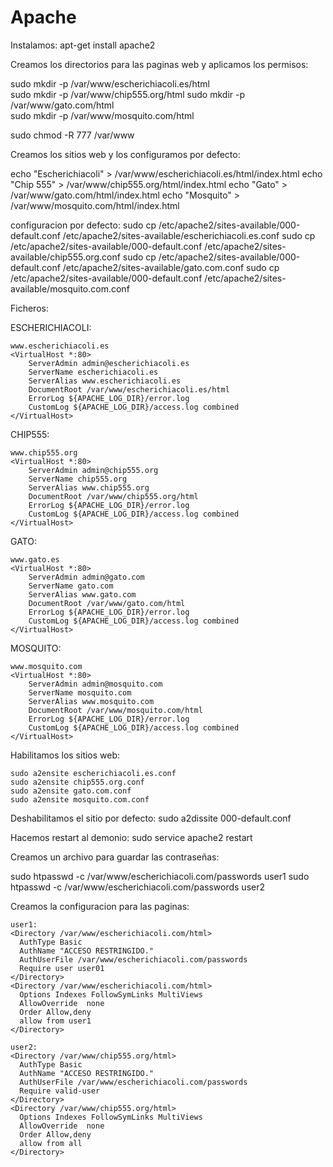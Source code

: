 # Apache

Instalamos:
  apt-get install apache2
  
Creamos los directorios para las paginas web y aplicamos los permisos:

  sudo mkdir -p /var/www/escherichiacoli.es/html  
  sudo mkdir -p /var/www/chip555.org/html
  sudo mkdir -p /var/www/gato.com/html  
  sudo mkdir -p /var/www/mosquito.com/html 
  
  sudo chmod -R 777 /var/www
  
Creamos los sitios web y los configuramos por defecto:
  
  echo "Escherichiacoli" > /var/www/escherichiacoli.es/html/index.html
  echo "Chip 555" > /var/www/chip555.org/html/index.html
  echo "Gato" > /var/www/gato.com/html/index.html
  echo "Mosquito" > /var/www/mosquito.com/html/index.html
  
  configuracion por defecto:
              sudo cp /etc/apache2/sites-available/000-default.conf /etc/apache2/sites-available/escherichiacoli.es.conf
              sudo cp /etc/apache2/sites-available/000-default.conf /etc/apache2/sites-available/chip555.org.conf
              sudo cp /etc/apache2/sites-available/000-default.conf /etc/apache2/sites-available/gato.com.conf
              sudo cp /etc/apache2/sites-available/000-default.conf /etc/apache2/sites-available/mosquito.com.conf
 
 Ficheros:
     
   ESCHERICHIACOLI:
    
    www.escherichiacoli.es
    <VirtualHost *:80>
        ServerAdmin admin@escherichiacoli.es
        ServerName escherichiacoli.es
        ServerAlias www.escherichiacoli.es
        DocumentRoot /var/www/escherichiacoli.es/html
        ErrorLog ${APACHE_LOG_DIR}/error.log
        CustomLog ${APACHE_LOG_DIR}/access.log combined
    </VirtualHost>
  
  CHIP555:
  
    www.chip555.org
    <VirtualHost *:80>
        ServerAdmin admin@chip555.org
        ServerName chip555.org
        ServerAlias www.chip555.org
        DocumentRoot /var/www/chip555.org/html
        ErrorLog ${APACHE_LOG_DIR}/error.log
        CustomLog ${APACHE_LOG_DIR}/access.log combined
    </VirtualHost>
    
  GATO:
  
    www.gato.es
    <VirtualHost *:80>
        ServerAdmin admin@gato.com
        ServerName gato.com
        ServerAlias www.gato.com
        DocumentRoot /var/www/gato.com/html
        ErrorLog ${APACHE_LOG_DIR}/error.log
        CustomLog ${APACHE_LOG_DIR}/access.log combined
    </VirtualHost>
    
   MOSQUITO:
   
    www.mosquito.com
    <VirtualHost *:80>
        ServerAdmin admin@mosquito.com
        ServerName mosquito.com
        ServerAlias www.mosquito.com
        DocumentRoot /var/www/mosquito.com/html
        ErrorLog ${APACHE_LOG_DIR}/error.log
        CustomLog ${APACHE_LOG_DIR}/access.log combined
    </VirtualHost>
    
 Habilitamos los sitios web:
 
    sudo a2ensite escherichiacoli.es.conf
    sudo a2ensite chip555.org.conf
    sudo a2ensite gato.com.conf
    sudo a2ensite mosquito.com.conf
    
Deshabilitamos el sitio por defecto:  sudo a2dissite 000-default.conf

Hacemos restart al demonio:  sudo service apache2 restart

Creamos un archivo para guardar las contraseñas:

sudo htpasswd -c /var/www/escherichiacoli.com/passwords user1
sudo htpasswd  -c /var/www/escherichiacoli.com/passwords user2

Creamos la configuracion para las paginas:

    user1:
    <Directory /var/www/escherichiacoli.com/html>
      AuthType Basic
      AuthName "ACCESO RESTRINGIDO."
      AuthUserFile /var/www/escherichiacoli.com/passwords
      Require user user01
    </Directory>
    <Directory /var/www/escherichiacoli.com/html>        
      Options Indexes FollowSymLinks MultiViews
      AllowOverride  none
      Order Allow,deny
      allow from user1
    </Directory>

    user2:
    <Directory /var/www/chip555.org/html>
      AuthType Basic
      AuthName "ACCESO RESTRINGIDO."
      AuthUserFile /var/www/escherichiacoli.com/passwords
      Require valid-user
    </Directory>
    <Directory /var/www/chip555.org/html>        
      Options Indexes FollowSymLinks MultiViews
      AllowOverride  none
      Order Allow,deny
      allow from all
    </Directory>

